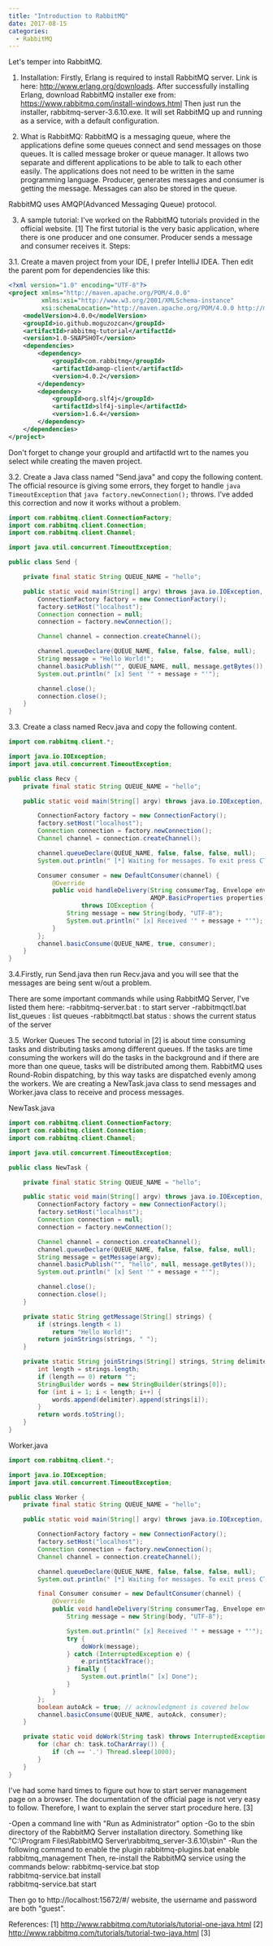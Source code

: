 ```yaml
---
title: "Introduction to RabbitMQ"
date: 2017-08-15
categories: 
  - RabbitMQ
---
```


Let's temper into RabbitMQ. 
1. Installation: 
Firstly, Erlang is required to install RabbitMQ server. Link is here: http://www.erlang.org/downloads.
After successfully installing Erlang, download RabbitMQ installer exe from: https://www.rabbitmq.com/install-windows.html
Then just run the installer, rabbitmq-server-3.6.10.exe. It will set RabbitMQ up and running as a service, with a default configuration.

2. What is RabbitMQ:
RabbitMQ is a messaging queue, where the applications define some queues connect and send messages on those queues. It is called message
broker or queue manager. It allows two separate and different applications to be able to talk to each other easily. The applications does 
not need to be written in the same programming language. Producer, generates messages and consumer is getting the message. Messages can 
also be stored in the queue.

RabbitMQ uses AMQP(Advanced Messaging Queue) protocol. 

3. A sample tutorial:
I've worked on the RabbitMQ tutorials provided in the official website. [1]
The first tutorial is the very basic application, where there is one producer and one consumer. Producer sends a message and consumer 
receives it. Steps:

3.1. Create a maven project from your IDE, I prefer IntelliJ IDEA. Then edit the parent pom for dependencies like this:

```xml
<?xml version="1.0" encoding="UTF-8"?>
<project xmlns="http://maven.apache.org/POM/4.0.0"
         xmlns:xsi="http://www.w3.org/2001/XMLSchema-instance"
         xsi:schemaLocation="http://maven.apache.org/POM/4.0.0 http://maven.apache.org/xsd/maven-4.0.0.xsd">
    <modelVersion>4.0.0</modelVersion>
    <groupId>io.github.moguzozcan</groupId>
    <artifactId>rabbitmq-tutorial</artifactId>
    <version>1.0-SNAPSHOT</version>
    <dependencies>
        <dependency>
            <groupId>com.rabbitmq</groupId>
            <artifactId>amqp-client</artifactId>
            <version>4.0.2</version>
        </dependency>
        <dependency>
            <groupId>org.slf4j</groupId>
            <artifactId>slf4j-simple</artifactId>
            <version>1.6.4</version>
        </dependency>
    </dependencies>
</project>
```

Don't forget to change your groupId and artifactId wrt to the names you select while creating the maven project.

3.2. Create a Java class named "Send.java" and copy the following content. The official resource is giving some errors, they forget to 
handle ```java TimeoutException``` that ```java factory.newConnection();``` throws. I've added this correction and now it works without 
a problem.

```java
import com.rabbitmq.client.ConnectionFactory;
import com.rabbitmq.client.Connection;
import com.rabbitmq.client.Channel;

import java.util.concurrent.TimeoutException;

public class Send {

    private final static String QUEUE_NAME = "hello";

    public static void main(String[] argv) throws java.io.IOException, TimeoutException {
        ConnectionFactory factory = new ConnectionFactory();
        factory.setHost("localhost");
        Connection connection = null;
        connection = factory.newConnection();

        Channel channel = connection.createChannel();

        channel.queueDeclare(QUEUE_NAME, false, false, false, null);
        String message = "Hello World!";
        channel.basicPublish("", QUEUE_NAME, null, message.getBytes());
        System.out.println(" [x] Sent '" + message + "'");

        channel.close();
        connection.close();
    }
}
```

3.3. Create a class named Recv.java and copy the following content. 

```java
import com.rabbitmq.client.*;

import java.io.IOException;
import java.util.concurrent.TimeoutException;

public class Recv {
    private final static String QUEUE_NAME = "hello";

    public static void main(String[] argv) throws java.io.IOException, java.lang.InterruptedException, TimeoutException {

        ConnectionFactory factory = new ConnectionFactory();
        factory.setHost("localhost");
        Connection connection = factory.newConnection();
        Channel channel = connection.createChannel();

        channel.queueDeclare(QUEUE_NAME, false, false, false, null);
        System.out.println(" [*] Waiting for messages. To exit press CTRL+C");

        Consumer consumer = new DefaultConsumer(channel) {
            @Override
            public void handleDelivery(String consumerTag, Envelope envelope,
                                       AMQP.BasicProperties properties, byte[] body)
                    throws IOException {
                String message = new String(body, "UTF-8");
                System.out.println(" [x] Received '" + message + "'");
            }
        };
        channel.basicConsume(QUEUE_NAME, true, consumer);
    }
}
```

3.4.Firstly, run Send.java then run Recv.java and you will see that the messages are being sent w/out a problem.

There are some important commands while using RabbitMQ Server, I've listed them here:
-rabbitmq-server.bat : to start server
-rabbitmqctl.bat list_queues : list queues
-rabbitmqctl.bat status : shows the current status of the server

3.5. Worker Queues
The second tutorial in [2] is about time consuming tasks and distributing tasks among different queues. If the tasks are time consuming
the workers will do the tasks in the background and if there are more than one queue, tasks will be distributed among them. 
RabbitMQ uses Round-Robin dispatching, by this way tasks are dispatched evenly among the workers. We are creating a NewTask.java class
to send messages and Worker.java class to receive and process messages. 

NewTask.java
```java
import com.rabbitmq.client.ConnectionFactory;
import com.rabbitmq.client.Connection;
import com.rabbitmq.client.Channel;

import java.util.concurrent.TimeoutException;

public class NewTask {

    private final static String QUEUE_NAME = "hello";

    public static void main(String[] argv) throws java.io.IOException, TimeoutException {
        ConnectionFactory factory = new ConnectionFactory();
        factory.setHost("localhost");
        Connection connection = null;
        connection = factory.newConnection();

        Channel channel = connection.createChannel();
        channel.queueDeclare(QUEUE_NAME, false, false, false, null);
        String message = getMessage(argv);
        channel.basicPublish("", "hello", null, message.getBytes());
        System.out.println(" [x] Sent '" + message + "'");

        channel.close();
        connection.close();
    }

    private static String getMessage(String[] strings) {
        if (strings.length < 1)
            return "Hello World!";
        return joinStrings(strings, " ");
    }

    private static String joinStrings(String[] strings, String delimiter) {
        int length = strings.length;
        if (length == 0) return "";
        StringBuilder words = new StringBuilder(strings[0]);
        for (int i = 1; i < length; i++) {
            words.append(delimiter).append(strings[i]);
        }
        return words.toString();
    }
}
```

Worker.java
```java
import com.rabbitmq.client.*;

import java.io.IOException;
import java.util.concurrent.TimeoutException;

public class Worker {
    private final static String QUEUE_NAME = "hello";

    public static void main(String[] argv) throws java.io.IOException, java.lang.InterruptedException, TimeoutException {

        ConnectionFactory factory = new ConnectionFactory();
        factory.setHost("localhost");
        Connection connection = factory.newConnection();
        Channel channel = connection.createChannel();

        channel.queueDeclare(QUEUE_NAME, false, false, false, null);
        System.out.println(" [*] Waiting for messages. To exit press CTRL+C");

        final Consumer consumer = new DefaultConsumer(channel) {
            @Override
            public void handleDelivery(String consumerTag, Envelope envelope, AMQP.BasicProperties properties, byte[] body) throws IOException {
                String message = new String(body, "UTF-8");

                System.out.println(" [x] Received '" + message + "'");
                try {
                    doWork(message);
                } catch (InterruptedException e) {
                    e.printStackTrace();
                } finally {
                    System.out.println(" [x] Done");
                }
            }
        };
        boolean autoAck = true; // acknowledgment is covered below
        channel.basicConsume(QUEUE_NAME, autoAck, consumer);
    }

    private static void doWork(String task) throws InterruptedException {
        for (char ch: task.toCharArray()) {
            if (ch == '.') Thread.sleep(1000);
        }
    }
}
```

I've had some hard times to figure out how to start server management page on a browser. The documentation of the official page is not 
very easy to follow. Therefore, I want to explain the server start procedure here. [3]

-Open a command line with "Run as Administrator" option
-Go to the sbin directory of the RabbitMQ Server installation directory. Something like "C:\Program Files\RabbitMQ Server\rabbitmq_server-3.6.10\sbin"
-Run the following command to enable the plugin rabbitmq-plugins.bat enable rabbitmq_management
Then, re-install the RabbitMQ service using the commands below:
rabbitmq-service.bat stop  
rabbitmq-service.bat install  
rabbitmq-service.bat start  

Then go to http://localhost:15672/#/ website, the username and password are both "guest". 

References:
[1] http://www.rabbitmq.com/tutorials/tutorial-one-java.html
[2] http://www.rabbitmq.com/tutorials/tutorial-two-java.html
[3]
